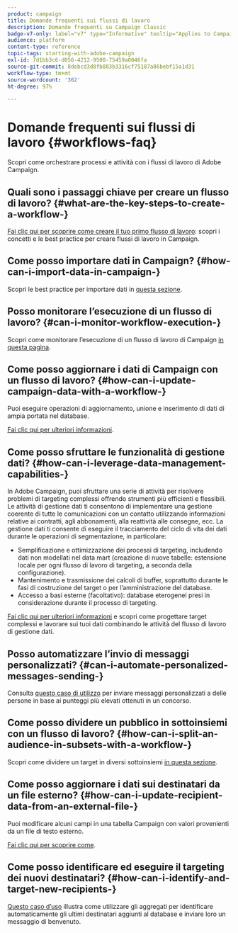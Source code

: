 ```yaml
---
product: campaign
title: Domande frequenti sui flussi di lavoro
description: Domande frequenti su Campaign Classic
badge-v7-only: label="v7" type="Informative" tooltip="Applies to Campaign Classic v7 only"
audience: platform
content-type: reference
topic-tags: starting-with-adobe-campaign
exl-id: 7d1bb3c6-d056-4212-9500-75459a0046fa
source-git-commit: 8debcd3d8fb883b3316cf75187a86bebf15a1d31
workflow-type: tm+mt
source-wordcount: '362'
ht-degree: 97%

---
```


# Domande frequenti sui flussi di lavoro {#workflows-faq}



Scopri come orchestrare processi e attività con i flussi di lavoro di Adobe Campaign.

## Quali sono i passaggi chiave per creare un flusso di lavoro? {#what-are-the-key-steps-to-create-a-workflow-}

[Fai clic qui per scoprire come creare il tuo primo flusso di lavoro](../../workflow/using/building-a-workflow.md): scopri i concetti e le best practice per creare flussi di lavoro in Campaign.

## Come posso importare dati in Campaign? {#how-can-i-import-data-in-campaign-}

Scopri le best practice per importare dati in [questa sezione](../../platform/using/import-export-best-practices.md).

## Posso monitorare l’esecuzione di un flusso di lavoro? {#can-i-monitor-workflow-execution-}

Scopri come monitorare l’esecuzione di un flusso di lavoro di Campaign [in questa pagina](../../workflow/using/starting-a-workflow.md).

## Come posso aggiornare i dati di Campaign con un flusso di lavoro? {#how-can-i-update-campaign-data-with-a-workflow-}

Puoi eseguire operazioni di aggiornamento, unione e inserimento di dati di ampia portata nel database.

[Fai clic qui per ulteriori informazioni](../../workflow/using/update-data.md).

## Come posso sfruttare le funzionalità di gestione dati? {#how-can-i-leverage-data-management-capabilities-}

In Adobe Campaign, puoi sfruttare una serie di attività per risolvere problemi di targeting complessi offrendo strumenti più efficienti e flessibili. Le attività di gestione dati ti consentono di implementare una gestione coerente di tutte le comunicazioni con un contatto utilizzando informazioni relative ai contratti, agli abbonamenti, alla reattività alle consegne, ecc. La gestione dati ti consente di eseguire il tracciamento del ciclo di vita dei dati durante le operazioni di segmentazione, in particolare:

* Semplificazione e ottimizzazione dei processi di targeting, includendo dati non modellati nel data mart (creazione di nuove tabelle: estensione locale per ogni flusso di lavoro di targeting, a seconda della configurazione).
* Mantenimento e trasmissione dei calcoli di buffer, soprattutto durante le fasi di costruzione del target o per l’amministrazione del database.
* Accesso a basi esterne (facoltativo): database eterogenei presi in considerazione durante il processo di targeting.

[Fai clic qui per ulteriori informazioni](../../workflow/using/targeting-data.md#data-management) e scopri come progettare target complessi e lavorare sui tuoi dati combinando le attività del flusso di lavoro di gestione dati.

## Posso automatizzare l’invio di messaggi personalizzati? {#can-i-automate-personalized-messages-sending-}

Consulta [questo caso di utilizzo](../../workflow/using/enriching-data.md) per inviare messaggi personalizzati a delle persone in base ai punteggi più elevati ottenuti in un concorso.

## Come posso dividere un pubblico in sottoinsiemi con un flusso di lavoro? {#how-can-i-split-an-audience-in-subsets-with-a-workflow-}

Scopri come dividere un target in diversi sottoinsiemi [in questa sezione](../../workflow/using/split.md).

## Come posso aggiornare i dati sui destinatari da un file esterno? {#how-can-i-update-recipient-data-from-an-external-file-}

Puoi modificare alcuni campi in una tabella Campaign con valori provenienti da un file di testo esterno.

[Fai clic qui per scoprire come](../../platform/using/import-operations-samples.md#example--enrich-the-values-with-those-of-an-external-file).

## Come posso identificare ed eseguire il targeting dei nuovi destinatari? {#how-can-i-identify-and-target-new-recipients-}

[Questo caso d’uso](../../workflow/using/using-aggregates.md) illustra come utilizzare gli aggregati per identificare automaticamente gli ultimi destinatari aggiunti al database e inviare loro un messaggio di benvenuto.
